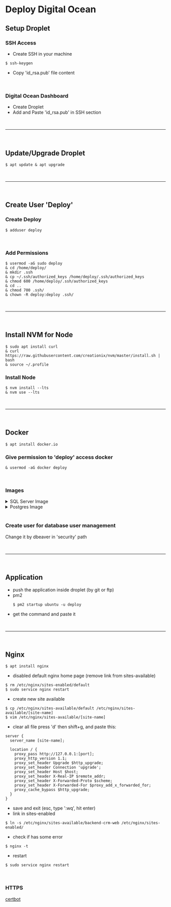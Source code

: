 # Deploy Digital Ocean

## Setup Droplet
### SSH Access
  - Create SSH in your machine
  ```
  $ ssh-keygen
  ```
  - Copy 'id_rsa.pub' file content

<br />

### Digital Ocean Dashboard
  - Create Droplet
  - Add and Paste 'id_rsa.pub' in SSH section

<br />

---------------------

<br />

## Update/Upgrade Droplet
  ```
  $ apt update & apt upgrade
  ```

<br />

---------------------

<br />

## Create User 'Deploy'
### Create Deploy
  ```
  $ adduser deploy
  ```

<br />

### Add Permissions
  ```
  $ usermod -aG sudo deploy
  & cd /home/deploy/
  & mkdir .ssh
  & cp ~/.ssh/authorized_keys /home/deploy/.ssh/authorized_keys
  & chmod 600 /home/deploy/.ssh/authorized_keys
  & cd ..
  & chmod 700 .ssh/
  & chown -R deploy:deploy .ssh/
  ```

<br />

---------------------

<br />

## Install NVM for Node
  ```
  $ sudo apt install curl 
  & curl https://raw.githubusercontent.com/creationix/nvm/master/install.sh | bash 
  & source ~/.profile 
  ```
  
### Install Node
  ```
  $ nvm install --lts
  & nvm use --lts
  ```

<br />

---------------------

<br />

## Docker
  ```
  $ apt install docker.io
  ```

### Give permission to 'deploy' access docker
  ```
  & usermod -aG docker deploy
  ```

<br />

### Images
<details>
  <summary>SQL Server Image</summary>
  
  ```
  $ docker run -e "ACCEPT_EULA=Y" -e "MSSQL_SA_PASSWORD=yourStrong(!)Password" -p 1433:1433 -d mcr.microsoft.com/mssql/server:2019-latest --restart always
  ```

  **Use Other Versions**
  [Microsoft MsSQL Server Site](https://hub.docker.com/_/microsoft-mssql-server)

  **Note password restrictions**:
  - At least 8 characters
  - Including uppercase and lowercase letters
  - Base-10 digits and/or non-alphanumeric symbols.
</details>

<details>
  <summary>Postgres Image</summary>
  
  ```
  $ docker run --name some-postgres -e POSTGRES_PASSWORD=mysecretpassword -d postgres
  ```
</details>

<br />

### Create user for database user management
  Change it by dbeaver in 'security' path

<br />

---------------------

<br />

## Application
  - push the application inside droplet (by git or ftp)
  - pm2
    ```
    $ pm2 startup ubuntu -u deploy
    ```
  - get the command and paste it

<br />

---------------------

<br />

## Nginx
```
$ apt install nginx
```
- disabled default nginx home page (remove link from sites-available)
```
$ rm /etc/nginx/sites-enabled/default
$ sudo service nginx restart
```
- create new site available
```
$ cp /etc/nginx/sites-available/default /etc/nginx/sites-available/[site-name]
$ vim /etc/nginx/sites-available/[site-name]
```
- clear all file press 'd' then shift+g, and paste this:
```
server {
  server_name [site-name];

  location / {
    proxy_pass http://127.0.0.1:[port];
    proxy_http_version 1.1;
    proxy_set_header Upgrade $http_upgrade;
    proxy_set_header Connection 'upgrade';
    proxy_set_header Host $host;
    proxy_set_header X-Real-IP $remote_addr;
    proxy_set_header X-Forwarded-Proto $scheme;
    proxy_set_header X-Forwarded-For $proxy_add_x_forwarded_for;
    proxy_cache_bypass $http_upgrade;
  }
}
```
- save and exit (esc, type ':wq', hit enter)
-  link in sites-enabled
```
$ ln -s /etc/nginx/sites-available/backend-crm-web /etc/nginx/sites-enabled/
```
- check if has some error
```
$ nginx -t
```
- restart
```
$ sudo service nginx restart
```

<br />

### HTTPS

[certbot](https://certbot.eff.org)

